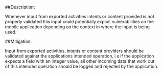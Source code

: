##Description:

Whenever input from exported activities intents or content provided is not properly validated
this input could potentially exploit vulnerabilities on the mobile application depending on
the context in where the input is being used.

##Mitigation:

Input from exported activities, intents or content providers should be validated against 
the applications intended operation, i.e if the application expects a field with an integer value,
all other incoming data that work out of this intended operation should be logged and rejected
by the application.
